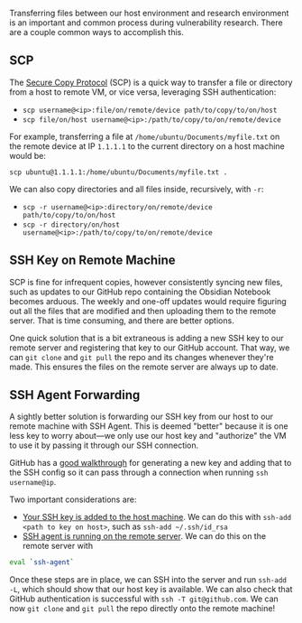 Transferring files between our host environment and research environment is an important and common process during vulnerability research. There are a couple common ways to accomplish this.

## SCP

The [Secure Copy Protocol](https://en.wikipedia.org/wiki/Secure_copy_protocol) (SCP) is a quick way to transfer a file or directory from a host to remote VM, or vice versa, leveraging SSH authentication:
* `scp username@<ip>:file/on/remote/device path/to/copy/to/on/host`
* `scp file/on/host username@<ip>:/path/to/copy/to/on/remote/device`

For example, transferring a file at `/home/ubuntu/Documents/myfile.txt` on the remote device at IP `1.1.1.1` to the current directory on a host machine would be:

```console
scp ubuntu@1.1.1.1:/home/ubuntu/Documents/myfile.txt .
```

We can also copy directories and all files inside, recursively, with `-r`:
* `scp -r username@<ip>:directory/on/remote/device path/to/copy/to/on/host`
* `scp -r directory/on/host username@<ip>:/path/to/copy/to/on/remote/device`

## SSH Key on Remote Machine

SCP is fine for infrequent copies, however consistently syncing new files, such as updates to our GitHub repo containing the Obsidian Notebook becomes arduous. The weekly and one-off updates would require figuring out all the files that are modified and then uploading them to the remote server. That is time consuming, and there are better options.

One quick solution that is a bit extraneous is adding a new SSH key to our remote server and registering that key to our GitHub account. That way, we can `git clone` and `git pull` the repo and its changes whenever they're made. This ensures the files on the remote server are always up to date.

## SSH Agent Forwarding

A sightly better solution is forwarding our SSH key from our host to our remote machine with SSH Agent. This is deemed "better" because it is one less key to worry about—we only use our host key and "authorize" the VM to use it by passing it through our SSH connection.

GitHub has a [good walkthrough](https://docs.github.com/en/authentication/connecting-to-github-with-ssh/using-ssh-agent-forwarding) for generating a new key and adding that to the SSH config so it can pass through a connection when running `ssh username@ip`. 

Two important considerations are:
* [Your SSH key is added to the host machine](https://docs.github.com/en/authentication/connecting-to-github-with-ssh/using-ssh-agent-forwarding#your-key-must-be-available-to-ssh-agent). We can do this with `ssh-add <path to key on host>`, such as `ssh-add ~/.ssh/id_rsa`
* [SSH agent is running on the remote server](https://kb.iu.edu/d/aeww). We can do this on the remote server with 

```sh
eval `ssh-agent`
```

Once these steps are in place, we can SSH into the server and run `ssh-add -L`, which should show that our host key is available. We can also check that GitHub authentication is successful with `ssh -T git@github.com`. We can now `git clone` and `git pull` the repo directly onto the remote machine!